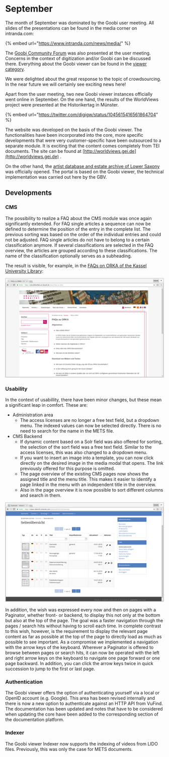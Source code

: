# September

The month of September was dominated by the Goobi user meeting. All slides of the presentations can be found in the media corner on intranda.com:

{% embed url="https://www.intranda.com/news/media/" %}

The [Goobi Community Forum](https://community.goobi.io/) was also presented at the user meeting. Concerns in the context of digitization and/or Goobi can be discussed there. Everything about the Goobi viewer can be found in the [viewer category](https://community.goobi.io/c/viewer). 

We were delighted about the great response to the topic of crowdsourcing. In the near future we will certainly see exciting news here! 

Apart from the user meeting, two new Goobi viewer instances officially went online in September. On the one hand, the results of the WorldViews project were presented at the Historikertag in Münster.

{% embed url="https://twitter.com/digigw/status/1045615416561864704" %}

The website was developed on the basis of the Goobi viewer. The functionalities have been incorporated into the core, more specific developments that were very customer-specific have been outsourced to a separate module. It is exciting that the content comes completely from TEI documents. The site can be found at [http://worldviews.gei.de](http://worldviews.gei.de) . 

On the other hand, the [artist database and estate archive of Lower Saxony](https://www.kuenstlerdatenbank.niedersachsen.de/) was officially opened. The portal is based on the Goobi viewer, the technical implementation was carried out here by the GBV.

## Developments

### CMS

The possibility to realize a FAQ about the CMS module was once again significantly extended. For FAQ single articles a sequence can now be defined to determine the position of the entry in the complete list. The previous sorting was based on the order of the individual entries and could not be adjusted. FAQ single articles do not have to belong to a certain classification anymore. If several classifications are selected in the FAQ overview, the articles are grouped according to these classifications. The name of the classification optionally serves as a subheading. 

The result is visible, for example, in the [FAQs on ORKA of the Kassel University Library](https://orka.bibliothek.uni-kassel.de/viewer/faq-zu-orka/):

![FAQ page with grouped questions including subheadings](../.gitbook/assets/2018-09-grouped-faq.png)

### Usability 

In the context of usabillity, there have been minor changes, but these mean a significant leap in comfort. These are: 

* Administration area 
  * The access licenses are no longer a free text field, but a dropdown menu. The indexed values can now be selected directly. There is no need to search for the name in the METS file. 
* CMS Backend 
  * If dynamic content based on a Solr field was also offered for sorting, the selection of the sort field was a free text field. Similar to the access licenses, this was also changed to a dropdown menu. 
  * If you want to insert an image into a template, you can now click directly on the desired image in the media modal that opens. The link previously offered for this purpose is omitted. 
  * The page overview of the existing CMS pages now shows the assigned title and the menu title. This makes it easier to identify a page linked in the menu with an independent title in the overview. 
  * Also in the page overview it is now possible to sort different columns and search in them.

![Sorting and searching in the CMS page overview](../.gitbook/assets/2018-09-sorting-and-searching-in-cms-pages.png)

In addition, the wish was expressed every now and then on pages with a Paginator, whether front- or backend, to display this not only at the bottom but also at the top of the page. The goal was a faster navigation through the pages / search hits without having to scroll each time. In complete contrast to this wish, however, is the requirement to display the relevant page content as far as possible at the top of the page to directly load as much as possible to see important. As a compromise we implemented a navigation with the arrow keys of the keyboard. Wherever a Paginator is offered to browse between pages or search hits, it can now be operated with the left and right arrow keys on the keyboard to navigate one page forward or one page backward. In addition, you can click the arrow keys twice in quick succession to jump to the first or last page. 

### Authentication 

The Goobi viewer offers the option of authenticating yourself via a local or OpenID account \(e.g. Google\). This area has been revised internally and there is now a new option to authenticate against an HTTP API from VuFind. The documentation has been updated and notes that have to be considered when updating the core have been added to the corresponding section of the documentation platform. 

### Indexer

The Goobi viewer Indexer now supports the indexing of videos from LIDO files. Previously, this was only the case for METS documents.

